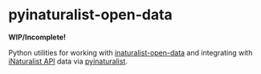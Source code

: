# pyinaturalist-open-data
**WIP/Incomplete!**

Python utilities for working with [inaturalist-open-data](https://github.com/inaturalist/inaturalist-open-data) and integrating with [iNaturalist API](https://api.inaturalist.org/v1/docs/#/) data via [pyinaturalist](https://github.com/niconoe/pyinaturalist).
